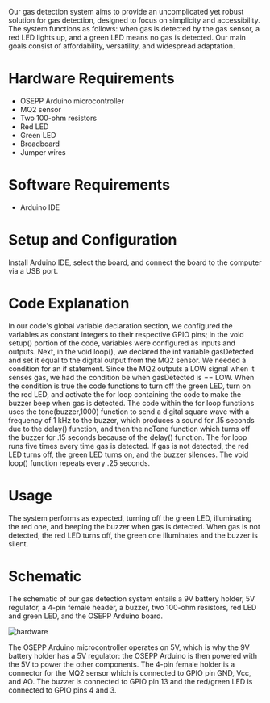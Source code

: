 Our gas detection system aims to provide an uncomplicated yet robust solution for gas detection, designed to focus on simplicity and accessibility. The system functions as follows: when gas is detected by the gas sensor, a red LED lights up, and a green LED means no gas is detected. Our main goals consist of affordability, versatility, and widespread adaptation.

# Hardware Requirements

* OSEPP Arduino microcontroller
* MQ2 sensor
* Two 100-ohm resistors
* Red LED
* Green LED
* Breadboard
* Jumper wires

# Software Requirements

* Arduino IDE
  

# Setup and Configuration

 Install Arduino IDE, select the board, and connect the board to the computer via a USB port.


# Code Explanation

In our code's global variable declaration section, we configured the variables as constant integers to their respective GPIO pins; in the void setup() portion of the code, variables were configured as inputs and outputs. Next, in the void loop(), we declared the int variable gasDetected and set it equal to the digital output from the MQ2 sensor. We needed a condition for an if statement. Since the MQ2 outputs a LOW signal when it senses gas, we had the condition be when gasDetected is == LOW. When the condition is true the code functions to turn off the green LED, turn on the red LED, and activate the for loop containing the code to make the buzzer beep when gas is detected. The code within the for loop functions uses the tone(buzzer,1000) function to send a digital square wave with a frequency of 1 kHz to the buzzer, which produces a sound for .15 seconds due to the delay() function, and then the noTone function which turns off the buzzer for .15 seconds because of the delay() function. The for loop runs five times every time gas is detected. If gas is not detected, the red LED turns off, the green LED turns on, and the buzzer silences. The void loop() function repeats every .25 seconds.



# Usage

The system performs as expected, turning off the green LED, illuminating the red one, and beeping the buzzer when gas is detected. When gas is not detected, the red LED turns off, the green one illuminates and the buzzer is silent.


# Schematic

The schematic of our gas detection system entails a 9V battery holder, 5V regulator, a 4-pin female header, a buzzer, two 100-ohm resistors, red LED and green LED, and the OSEPP Arduino board.

![hardware](https://github.com/Supermario565/Gas-Detection-System/assets/116227691/a49f61ff-a290-4633-a26c-a6d51c398cd3)

The OSEPP Arduino microcontroller operates on 5V, which is why the 9V battery holder has a 5V regulator: the OSEPP Arduino is then powered with the 5V to power the other components. The 4-pin female holder is a connector for the MQ2 sensor which is connected to GPIO pin GND, Vcc, and AO. The buzzer is connected to GPIO pin 13 and the red/green LED is connected to GPIO pins 4 and 3.
